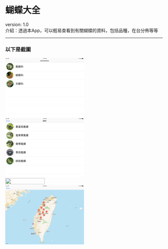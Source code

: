 # 蝴蝶大全
version: 1.0
<br>
介紹：透過本App，可以輕易查看到有關蝴蝶的資料，包括品種，在台分佈等等
<hr>
<h3>以下是截圖</h3>
<img src="https://github.com/seng96/butterflyFoodplants/blob/master/%E5%9C%96%E7%89%87/1.PNG?raw=true" width=50% height=50%/>
<img src="https://github.com/seng96/butterflyFoodplants/blob/master/%E5%9C%96%E7%89%87/2.PNG?raw=true" width=50% height=50%/>
<img src="https://github.com/seng96/butterflyFoodplants/blob/master/%E5%9C%96%E7%89%87/3.PNG?raw=true" width=50% height=50%/>
<img src="https://github.com/seng96/butterflyFoodplants/blob/master/%E5%9C%96%E7%89%87/4.PNG?raw=true" width=50% height=50%/>
